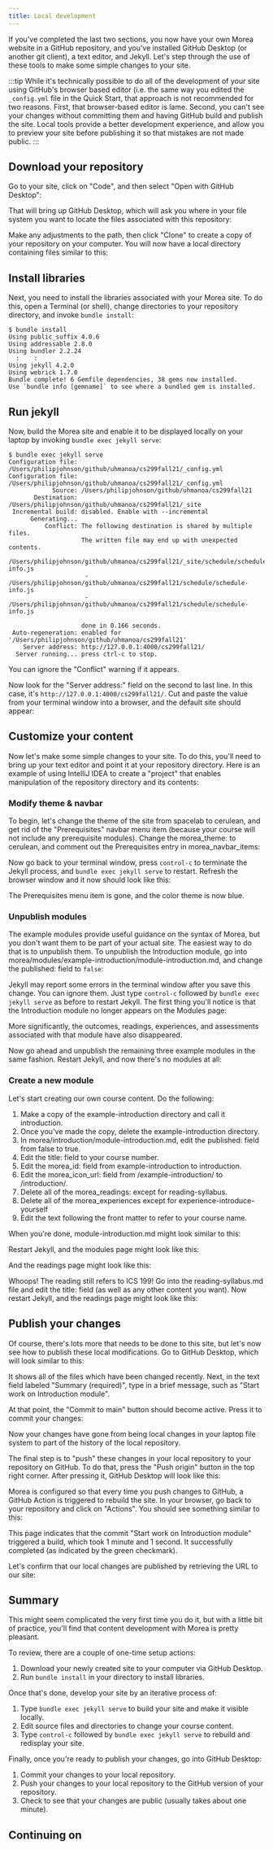 ```yaml
---
title: Local development
---
```


If you've completed the last two sections, you now have your own Morea website in a GitHub repository, and you've installed GitHub Desktop (or another git client), a text editor, and Jekyll.  Let's step through the use of these tools to make some simple changes to your site.

:::tip
While it's technically possible to do all of the development of your site using GitHub's browser based editor (i.e. the same way you edited the `_config.yml` file in the Quick Start, that approach is not recommended for two reasons. First, that browser-based editor is lame.  Second, you can't see your changes without committing them and having GitHub build and publish the site.  Local tools provide a better development experience, and allow you to preview your site before publishing it so that mistakes are not made public.
:::

## Download your repository

Go to your site, click on "Code", and then select "Open with GitHub Desktop":


That will bring up GitHub Desktop, which will ask you where in your file system you want to locate the files associated with this repository:


Make any adjustments to the path, then click "Clone" to create a copy of your repository on your computer. You will now have a local directory containing files similar to this:


## Install libraries

Next, you need to install the libraries associated with your Morea site. To do this, open a Terminal (or shell), change directories to your repository directory, and invoke `bundle install`:

```shell
$ bundle install
Using public_suffix 4.0.6
Using addressable 2.8.0
Using bundler 2.2.24
  :    :
Using jekyll 4.2.0
Using webrick 1.7.0
Bundle complete! 6 Gemfile dependencies, 38 gems now installed.
Use `bundle info [gemname]` to see where a bundled gem is installed.
```

## Run jekyll

Now, build the Morea site and enable it to be displayed locally on your laptop by invoking `bundle exec jekyll serve`:

```shell
$ bundle exec jekyll serve
Configuration file: /Users/philipjohnson/github/uhmanoa/cs299fall21/_config.yml
Configuration file: /Users/philipjohnson/github/uhmanoa/cs299fall21/_config.yml
            Source: /Users/philipjohnson/github/uhmanoa/cs299fall21
       Destination: /Users/philipjohnson/github/uhmanoa/cs299fall21/_site
 Incremental build: disabled. Enable with --incremental
      Generating...
          Conflict: The following destination is shared by multiple files.
                    The written file may end up with unexpected contents.
                    /Users/philipjohnson/github/uhmanoa/cs299fall21/_site/schedule/schedule-info.js
                     - /Users/philipjohnson/github/uhmanoa/cs299fall21/schedule/schedule-info.js
                     - /Users/philipjohnson/github/uhmanoa/cs299fall21/schedule/schedule-info.js

                    done in 0.166 seconds.
 Auto-regeneration: enabled for '/Users/philipjohnson/github/uhmanoa/cs299fall21'
    Server address: http://127.0.0.1:4000/cs299fall21/
  Server running... press ctrl-c to stop.
 ```

You can ignore the "Conflict" warning if it appears.

Now look for the "Server address:" field on the second to last line. In this case, it's `http://127.0.0.1:4000/cs299fall21/`. Cut and paste the value from your terminal window into a browser, and the default site should appear:


## Customize your content

Now let's make some simple changes to your site. To do this, you'll need to bring up your text editor and point it at your repository directory.  Here is an example of using IntelliJ IDEA to create a "project" that enables manipulation of the repository directory and its contents:


### Modify theme & navbar

To begin, let's change the theme of the site from spacelab to cerulean, and get rid of the "Prerequisites" navbar menu item (because your course will not include any prerequisite modules).  Change the morea_theme: to cerulean, and comment out the Prerequisites entry in morea_navbar_items:


Now go back to your terminal window, press `control-c` to terminate the Jekyll process, and `bundle exec jekyll serve` to restart. Refresh the browser window and it now should look like this:


The Prerequisites menu item is gone, and the color theme is now blue.

### Unpublish modules

The example modules provide useful guidance on the syntax of Morea, but you don't want them to be part of your actual site. The easiest way to do that is to unpublish them. To unpublish the Introduction module, go into morea/modules/example-introduction/module-introduction.md, and change the published: field to `false`:


Jekyll may report some errors in the terminal window after you save this change. You can ignore them. Just type `control-c` followed by `bundle exec jekyll serve` as before to restart Jekyll. The first thing you'll notice is that the Introduction module no longer appears on the Modules page:


More significantly, the outcomes, readings, experiences, and assessments associated with that module have also disappeared.

Now go ahead and unpublish the remaining three example modules in the same fashion. Restart Jekyll, and now there's no modules at all:


### Create a new  module

Let's start creating our own course content. Do the following:

   1. Make a copy of the example-introduction directory and call it introduction.
   2. Once you've made the copy, delete the example-introduction directory.
   3. In morea/introduction/module-introduction.md, edit the published: field from false to true.
   4. Edit the title: field to your course number.
   5. Edit the morea_id: field from example-introduction to introduction.
   6. Edit the morea_icon_url: field from /example-introduction/ to /introduction/.
   7. Delete all of the morea_readings: except for reading-syllabus.
   8. Delete all of the morea_experiences except for experience-introduce-yourself
   9. Edit the text following the front matter to refer to your course name.

When you're done, module-introduction.md might look similar to this:


Restart Jekyll, and the modules page might look like this:


And the readings page might look like this:


Whoops! The reading still refers to ICS 199!  Go into the reading-syllabus.md file and edit the title: field (as well as any other content you want).  Now restart Jekyll, and the readings page might look like this:


## Publish your changes

Of course, there's lots more that needs to be done to this site, but let's now see how to publish these local modifications.  Go to GitHub Desktop, which will look similar to this:


It shows all of the files which have been changed recently. Next, in the text field labeled "Summary (required)", type in a brief message, such as "Start work on Introduction module".

At that point, the "Commit to main" button should become active. Press it to commit your changes:


Now your changes have gone from being local changes in your laptop file system to part of the history of the local repository.

The final step is to "push" these changes in your local repository to your repository on GitHub. To do that, press the "Push origin" button in the top right corner. After pressing it, GitHub Desktop will look like this:


Morea is configured so that every time you push changes to GitHub, a GitHub Action is triggered to rebuild the site. In your browser, go back to your repository and click on "Actions". You should see something similar to this:


This page indicates that the commit "Start work on Introduction module" triggered a build, which took 1 minute and 1 second. It successfully completed (as indicated by the green checkmark).

Let's confirm that our local changes are published by retrieving the URL to our site:


## Summary

This might seem complicated the very first time you do it, but with a little bit of practice, you'll find that content development with Morea is pretty pleasant.

To review, there are a couple of one-time setup actions:

  1. Download your newly created site to your computer via GitHub Desktop.
  2. Run `bundle install` in your directory to install libraries.

Once that's done, develop your site by an iterative process of:

  1. Type `bundle exec jekyll serve` to build your site and make it visible locally.
  2. Edit source files and directories to change your course content.
  3. Type `control-c` followed by `bundle exec jekyll serve` to rebuild and redisplay your site.

Finally, once you're ready to publish your changes, go into GitHub Desktop:

  1. Commit your changes to your local repository.
  2. Push your changes to your local repository to the GitHub version of your repository.
  3. Check to see that your changes are public (usually takes about one minute).

## Continuing on
